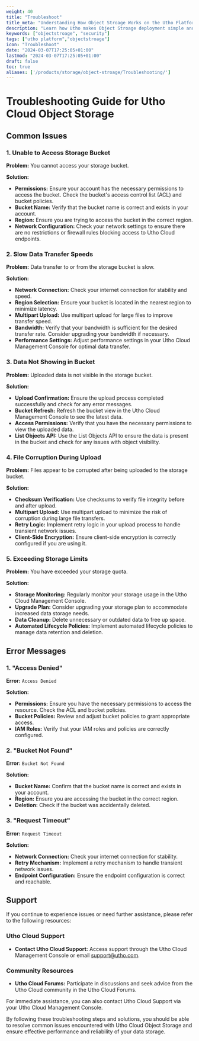 ```yaml
---
weight: 40
title: "Troubleshoot"
title_meta: "Understanding How Object Stroage Works on the Utho Platform"
description: "Learn how Utho makes Object Stroage deployment simple and easy so you easily anticipate your cloud infrastructure costs"
keywords: ["objectstroage", "security"]
tags: ["utho platform","objectstroage"]
icon: "Troubleshoot"
date: "2024-03-07T17:25:05+01:00"
lastmod: "2024-03-07T17:25:05+01:00"
draft: false
toc: true
aliases: ['/products/storage/object-stroage/Troubleshooting/']
---
```


# Troubleshooting Guide for Utho Cloud Object Storage

## Common Issues

### 1. Unable to Access Storage Bucket
**Problem:** You cannot access your storage bucket.

**Solution:**
- **Permissions:** Ensure your account has the necessary permissions to access the bucket. Check the bucket's access control list (ACL) and bucket policies.
- **Bucket Name:** Verify that the bucket name is correct and exists in your account.
- **Region:** Ensure you are trying to access the bucket in the correct region.
- **Network Configuration:** Check your network settings to ensure there are no restrictions or firewall rules blocking access to Utho Cloud endpoints.

### 2. Slow Data Transfer Speeds
**Problem:** Data transfer to or from the storage bucket is slow.

**Solution:**
- **Network Connection:** Check your internet connection for stability and speed.
- **Region Selection:** Ensure your bucket is located in the nearest region to minimize latency.
- **Multipart Upload:** Use multipart upload for large files to improve transfer speed.
- **Bandwidth:** Verify that your bandwidth is sufficient for the desired transfer rate. Consider upgrading your bandwidth if necessary.
- **Performance Settings:** Adjust performance settings in your Utho Cloud Management Console for optimal data transfer.

### 3. Data Not Showing in Bucket
**Problem:** Uploaded data is not visible in the storage bucket.

**Solution:**
- **Upload Confirmation:** Ensure the upload process completed successfully and check for any error messages.
- **Bucket Refresh:** Refresh the bucket view in the Utho Cloud Management Console to see the latest data.
- **Access Permissions:** Verify that you have the necessary permissions to view the uploaded data.
- **List Objects API:** Use the List Objects API to ensure the data is present in the bucket and check for any issues with object visibility.

### 4. File Corruption During Upload
**Problem:** Files appear to be corrupted after being uploaded to the storage bucket.

**Solution:**
- **Checksum Verification:** Use checksums to verify file integrity before and after upload.
- **Multipart Upload:** Use multipart upload to minimize the risk of corruption during large file transfers.
- **Retry Logic:** Implement retry logic in your upload process to handle transient network issues.
- **Client-Side Encryption:** Ensure client-side encryption is correctly configured if you are using it.

### 5. Exceeding Storage Limits
**Problem:** You have exceeded your storage quota.

**Solution:**
- **Storage Monitoring:** Regularly monitor your storage usage in the Utho Cloud Management Console.
- **Upgrade Plan:** Consider upgrading your storage plan to accommodate increased data storage needs.
- **Data Cleanup:** Delete unnecessary or outdated data to free up space.
- **Automated Lifecycle Policies:** Implement automated lifecycle policies to manage data retention and deletion.

## Error Messages

### 1. "Access Denied"
**Error:** `Access Denied`

**Solution:**
- **Permissions:** Ensure you have the necessary permissions to access the resource. Check the ACL and bucket policies.
- **Bucket Policies:** Review and adjust bucket policies to grant appropriate access.
- **IAM Roles:** Verify that your IAM roles and policies are correctly configured.

### 2. "Bucket Not Found"
**Error:** `Bucket Not Found`

**Solution:**
- **Bucket Name:** Confirm that the bucket name is correct and exists in your account.
- **Region:** Ensure you are accessing the bucket in the correct region.
- **Deletion:** Check if the bucket was accidentally deleted.

### 3. "Request Timeout"
**Error:** `Request Timeout`

**Solution:**
- **Network Connection:** Check your internet connection for stability.
- **Retry Mechanism:** Implement a retry mechanism to handle transient network issues.
- **Endpoint Configuration:** Ensure the endpoint configuration is correct and reachable.

## Support

If you continue to experience issues or need further assistance, please refer to the following resources:

<!-- ### Utho Cloud Documentation
- **Object Storage Documentation:** [Utho Cloud Object Storage Documentation](#) *(Replace with actual link)* -->

### Utho Cloud Support
- **Contact Utho Cloud Support:** Access support through the Utho Cloud Management Console or email support@utho.com.

### Community Resources
- **Utho Cloud Forums:** Participate in discussions and seek advice from the Utho Cloud community in the Utho Cloud Forums.

For immediate assistance, you can also contact Utho Cloud Support via your Utho Cloud Management Console.

By following these troubleshooting steps and solutions, you should be able to resolve common issues encountered with Utho Cloud Object Storage and ensure effective performance and reliability of your data storage.

